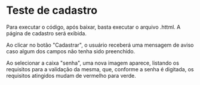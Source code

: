 # Teste de cadastro

Para executar o código, após baixar, basta executar o arquivo .httml.
A página de cadastro será exibida.

Ao clicar no botão "Cadastrar", o usuário receberá uma mensagem de aviso caso algum dos campos não tenha sido preenchido.

Ao selecionar a caixa "senha", uma nova imagem aparece, listando os requisitos para a validação da mesma, que, conforme a senha é digitada, os requisitos atingidos mudam de vermelho para verde.
